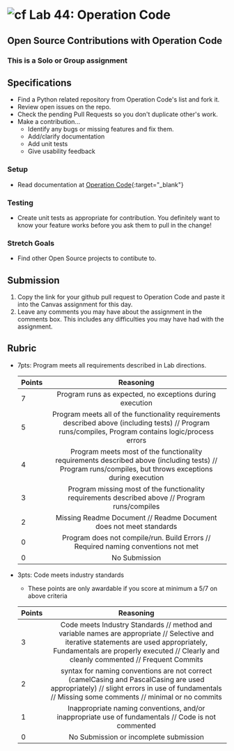 # ![cf](http://i.imgur.com/7v5ASc8.png) Lab 44: Operation Code

## Open Source Contributions with Operation Code

### This is a Solo or Group assignment

## Specifications

- Find a Python related repository from Operation Code's list and fork it.
- Review open issues on the repo.
- Check the pending Pull Requests so you don't duplicate other's work.
- Make a contribution...
  - Identify any bugs or missing features and fix them.
  - Add/clarify documentation
  - Add unit tests
  - Give usability feedback

### Setup

- Read documentation at [Operation Code](https://github.com/OperationCode/Start_here){:target="_blank"}

### Testing

- Create unit tests as appropriate for contribution. You definitely want to know your feature works before you ask them to pull in the change!

### Stretch Goals

- Find other Open Source projects to contibute to.


## Submission

1. Copy the link for your github pull request to Operation Code and paste it into the Canvas assignment for this day.
2. Leave any comments you may have about the assignment in the comments box. This includes any difficulties you may have had with the assignment.


## Rubric

- 7pts: Program meets all requirements described in Lab directions.

	Points  | Reasoning |
	 ------------ | :-----------: |
	7       | Program runs as expected, no exceptions during execution |
	5       | Program meets all of the  functionality requirements described above (including tests) // Program runs/compiles, Program contains logic/process errors|
	4       | Program meets most of the functionality requirements described above (including tests)  // Program runs/compiles, but throws exceptions during execution |
	3       | Program missing most of the functionality requirements described above // Program runs/compiles |
	2       | Missing Readme Document // Readme Document does not meet standards |
	0       | Program does not compile/run. Build Errors // Required naming conventions not met |
	0       | No Submission |

- 3pts: Code meets industry standards
	- These points are only awardable if you score at minimum a 5/7 on above criteria

	Points  | Reasoning |
	 ------------ | :-----------: |
	3       | Code meets Industry Standards // method and variable names are appropriate // Selective and iterative statements are used appropriately, Fundamentals are properly executed // Clearly and cleanly commented // Frequent Commits |
	2       | syntax for naming conventions are not correct (camelCasing and PascalCasing are used appropriately) // slight errors in use of fundamentals // Missing some comments // minimal or no commits |
	1       | Inappropriate naming conventions, and/or inappropriate use of fundamentals // Code is not commented  |
	0       | No Submission or incomplete submission |
